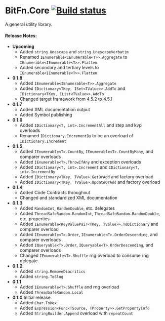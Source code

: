 ﻿BitFn.Core [![Build status](https://ci.appveyor.com/api/projects/status/oy6i3wdm7mjht6i7/branch/master?svg=true)](https://ci.appveyor.com/project/dlras2/core/branch/master)
======
A general utility library.

#### Release Notes:
- **Upcoming**
  - Added `string.Unescape` and `string.UnescapeVerbatim`
  - Renamed `IEnumerable<IEnumerable<T>>.Aggregate` to `IEnumerable<IEnumerable<T>>.Flatten`
  - Added secondary and tertiary levels to `IEnumerable<IEnumerable<T>>.Flatten`
- **0.1.8**
  - Added `IEnumerable<IEnumerable<T>>.Aggregate`
  - Added `IDictionary<TKey, ISet<TValue>>.AddTo` and `IDictionary<TKey, IList<TValue>>.AddTo`
  - Changed target framework from 4.5.2 to 4.5.1
- **0.1.7**
  - Added XML documentation output
  - Added Symbol publishing
- **0.1.6**
  - Added `IDictionary<T, int>.IncrementAll` and step and kvp overloads
  - Renamed `IDictionary.IncrementBy` to be an overload of `IDictionary.Increment`
- **0.1.5**
  - Added `IEnumerable<T>.CountBy`, `IEnumerable<T>.CountByMany`, and comparer overloads
  - Added `IEnumerable<T>.ThrowIfAny` and exception overloads
  - Added `IDictionary<T, int>.Increment` and `IDictionary<T, int>.IncrementBy`
  - Added `IDictionary<TKey, TValue>.GetOrAdd` and factory overload
  - Added `IDictionary<TKey, TValue>.UpdateOrAdd` and factory overload
- **0.1.4**
  - Added Code Contracts throughout
  - Changed and standardized XML documentation
- **0.1.3**
  - Added `RandomInt`, `RandomDouble`, etc. delegates
  - Added `ThreadSafeRandom.RandomInt`, `ThreadSafeRandom.RandomDouble`, etc. properties
  - Added `IEnumerable<KeyValuePair<TKey, TValue>>.ToDictionary` and comparer overload
  - Added `IEnumerable<T>.Order`, `IEnumerable<T>.OrderDescending`, and comparer overloads
  - Added `IQueryable<T>.Order`, `IQueryable<T>.OrderDescending`, and comparer overloads
  - Changed `IEnumerable<T>.Shuffle` rng overload to consume rng delegate
- **0.1.2**
  - Added `string.RemoveDiacritics`
  - Added `string.ToSlug`
- **0.1.1**
  - Added `IEnumerable<T>.Shuffle` and rng overload
  - Added `ThreadSafeRandom.Local`
- **0.1.0** Initial release.
  - Added `Char.ToHex`
  - Added `Expression<Func<TSource, TProperty>>.GetPropertyInfo`
  - Added `StringBuilder.Append` overload with `repeatCount`
